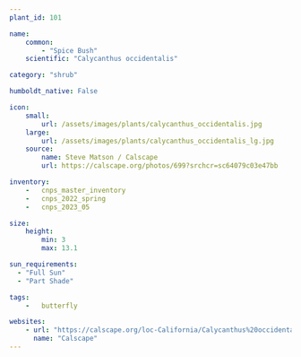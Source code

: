 ```yaml
---
plant_id: 101

name: 
    common: 
        - "Spice Bush"   
    scientific: "Calycanthus occidentalis"  

category: "shrub"

humboldt_native: False

icon: 
    small: 
        url: /assets/images/plants/calycanthus_occidentalis.jpg 
    large: 
        url: /assets/images/plants/calycanthus_occidentalis_lg.jpg 
    source: 
        name: Steve Matson / Calscape 
        url: https://calscape.org/photos/699?srchcr=sc64079c03e47bb 

inventory: 
    -   cnps_master_inventory
    -   cnps_2022_spring
    -   cnps_2023_05 

size:
    height: 
        min: 3
        max: 13.1

sun_requirements:
  - "Full Sun"
  - "Part Shade"

tags: 
    -   butterfly

websites:
    - url: "https://calscape.org/loc-California/Calycanthus%20occidentalis(%20)" 
      name: "Calscape"
---
```




